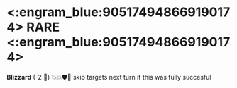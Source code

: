 # <:engram_blue:905174948669190174> RARE <:engram_blue:905174948669190174>

**Blizzard** (-2 :large_blue_diamond:) :boom::boom::shield::twisted_rightwards_arrows: skip targets next turn if this was fully succesful
